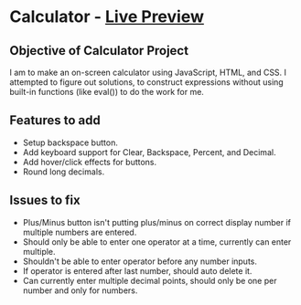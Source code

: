 # Calculator - [Live Preview](https://robisonwebdev.github.io/Calculator/)

## Objective of Calculator Project
I am to make an on-screen calculator using JavaScript, HTML, and CSS. I attempted to figure out solutions, to construct expressions without using
built-in functions (like eval()) to do the work for me. 

## Features to add
- Setup backspace button.
- Add keyboard support for Clear, Backspace, Percent, and Decimal.
- Add hover/click effects for buttons.
- Round long decimals.

## Issues to fix
- Plus/Minus button isn't putting plus/minus on correct display number if multiple numbers are entered.
- Should only be able to enter one operator at a time, currently can enter multiple.
- Shouldn't be able to enter operator before any number inputs.
- If operator is entered after last number, should auto delete it.
- Can currently enter multiple decimal points, should only be one per number and only for numbers.